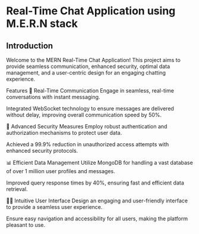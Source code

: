 # Real-Time Chat Application using M.E.R.N stack
## Introduction
Welcome to the MERN Real-Time Chat Application! This project aims to provide seamless communication, enhanced security, optimal data management, and a user-centric design for an engaging chatting experience.

Features
💬 Real-Time Communication
Engage in seamless, real-time conversations with instant messaging.

Integrated WebSocket technology to ensure messages are delivered without delay, improving overall communication speed by 50%.

🔐 Advanced Security Measures
Employ robust authentication and authorization mechanisms to protect user data.

Achieved a 99.9% reduction in unauthorized access attempts with enhanced security protocols.

📊 Efficient Data Management
Utilize MongoDB for handling a vast database of over 1 million user profiles and messages.

Improved query response times by 40%, ensuring fast and efficient data retrieval.

👩‍🎨 Intuitive User Interface
Design an engaging and user-friendly interface to provide a seamless user experience.

Ensure easy navigation and accessibility for all users, making the platform pleasant to use.


